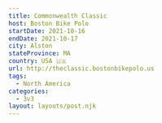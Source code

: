 ```yaml
---
title: Commonwealth Classic
host: Boston Bike Polo
startDate: 2021-10-16
endDate: 2021-10-17
city: Alston
stateProvince: MA
country: USA 🇺🇸
url: http://theclassic.bostonbikepolo.us
tags:
  - North America
categories:
  - 3v3
layout: layouts/post.njk
---
```

